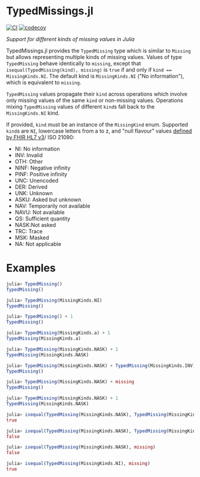 # TypedMissings.jl

[![CI](https://github.com/nalimilan/TypedMissings.jl/workflows/CI/badge.svg)](https://github.com/nalimilan/TypedMissings.jl/actions?query=workflow%3ACI)
[![codecov](https://codecov.io/gh/nalimilan/TypedMissings.jl/branch/master/graph/badge.svg)](https://codecov.io/gh/nalimilan/TypedMissings.jl)

*Support for different kinds of missing values in Julia*

TypedMissings.jl provides the `TypedMissing` type which is
similar to `Missing` but allows representing multiple kinds
of missing values.
Values of type `TypedMissing` behave identically to `missing`, except that
`isequal(TypedMissing(kind), missing)` is `true` if and only if
`kind == MissingKinds.NI`. The default kind is `MissingKinds.NI` ("No information"),
which is equivalent to `missing`.

`TypedMissing` values propagate their `kind` across operations
which involve only missing values of the same `kind` or non-missing
values. Operations mixing `TypedMissing` values of different `kind`s
fall back to the `MissingKinds.NI` kind.

If provided, `kind` must be an instance of the `MissingKind` enum.
Supported `kind`s are `NI`, lowercase letters from a to z, and "null flavour"
values [defined by FHIR HL7 v3](https://www.hl7.org/fhir/v3/NullFlavor/cs.html)/
ISO 21090:
- NI: No information
- INV: Invalid
- OTH: Other
- NINF: Negative infinity
- PINF: Positive infinity
- UNC: Unencoded
- DER: Derived
- UNK: Unknown
- ASKU: Asked but unknown
- NAV: Temporarily not available
- NAVU: Not available
- QS: Sufficient quantity
- NASK:Not asked
- TRC: Trace
- MSK: Masked
- NA: Not applicable

# Examples
```julia
julia> TypedMissing()
TypedMissing()

julia> TypedMissing(MissingKinds.NI)
TypedMissing()

julia> TypedMissing() + 1
TypedMissing()

julia> TypedMissing(MissingKinds.a) + 1
TypedMissing(MissingKinds.a)

julia> TypedMissing(MissingKinds.NASK) + 1
TypedMissing(MissingKinds.NASK)

julia> TypedMissing(MissingKinds.NASK) + TypedMissing(MissingKinds.INV)
TypedMissing()

julia> TypedMissing(MissingKinds.NASK) + missing
TypedMissing()

julia> TypedMissing(MissingKinds.NASK) + 1
TypedMissing(MissingKinds.NASK)

julia> isequal(TypedMissing(MissingKinds.NASK), TypedMissing(MissingKinds.NASK))
true

julia> isequal(TypedMissing(MissingKinds.NASK), TypedMissing(MissingKinds.INV))
false

julia> isequal(TypedMissing(MissingKinds.NASK), missing)
false

julia> isequal(TypedMissing(MissingKinds.NI), missing)
true
```
